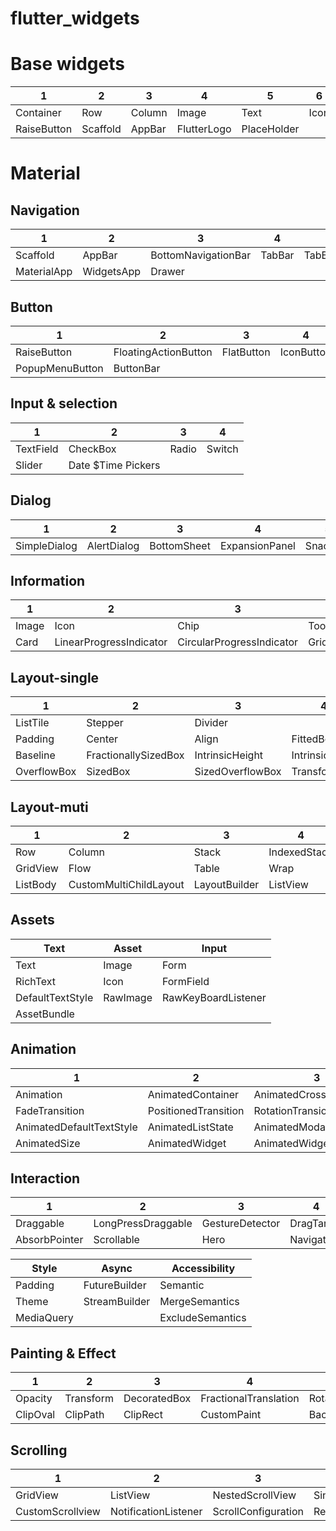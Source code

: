 # flutter_widgets

# Base widgets
1 | 2 | 3 | 4 | 5 | 6
--- | --- | --- | --- | --- | ---
Container |	Row | 	Column | 	Image |	Text |	Icon
RaiseButton | Scaffold |	AppBar |	FlutterLogo |	PlaceHolder |

# Material

## Navigation
1 | 2 | 3 | 4 | 5 |
--- | --- | --- | --- | ---
Scaffold |	AppBar |	BottomNavigationBar |	TabBar |	TabBarView
MaterialApp |	WidgetsApp |	Drawer | |

## Button
1 | 2 | 3 | 4 | 5 |
--- | --- | --- | --- | ---
RaiseButton	| FloatingActionButton |	FlatButton |	IconButton |	DropdownButton
PopupMenuButton |	ButtonBar | | |

## Input & selection
1 | 2 | 3 | 4 |
--- | --- | --- | ---
TextField |	CheckBox |	Radio |	Switch
Slider |	Date $Time Pickers | |

## Dialog
1 | 2 | 3 | 4 | 5 |
--- | --- | --- | --- | ---
SimpleDialog |	AlertDialog |	BottomSheet |	ExpansionPanel |	SnackBar

## Information
1 | 2 | 3 | 4 | 5 |
--- | --- | --- | --- | ---
Image |	Icon |	Chip |	Tooltip |	DataTable |
Card | LinearProgressIndicator | CircularProgressIndicator |	GridView |

## Layout-single
1 | 2 | 3 | 4 | 5 | 6
--- | --- | --- | --- | --- | ---
ListTile |	Stepper |	Divider | | |
Padding |	Center |	Align |	FittedBox |	AspectRatio | ConstrainedBox
Baseline |	FractionallySizedBox |	IntrinsicHeight |	IntrinsicWidth |	LimitedBox | Offstage
OverflowBox |	SizedBox |	SizedOverflowBox |	Transform |	CustomSingleChildLayout |

## Layout-muti
1 | 2 | 3 | 4 | 5
--- | --- | --- | --- | --
Row	| Column |	Stack |	IndexedStack | Expanded
GridView |	Flow | Table |	Wrap |
ListBody |	CustomMultiChildLayout |	LayoutBuilder |	ListView  |

## Assets
Text | Asset | Input
--- | --- | ---
Text |	Image |	Form
RichText |	Icon |	FormField
DefaultTextStyle | RawImage	|	RawKeyBoardListener
AssetBundle | |

## Animation
1 | 2 | 3 | 4 | 5 | 6
--- | --- | --- | --- | --- | ---
Animation |	AnimatedContainer |	AnimatedCrossFade |	Hero |	AnimatedBuilder |	DecoratedTransition
FadeTransition | PositionedTransition |	RotationTransion	| ScaleTransition |	SizeTransition |	SlideTransition
AnimatedDefaultTextStyle | AnimatedListState |	AnimatedModalBarrier |	AnimatedOpacity |	AnimatedPhysicalModel |	AnimatedPositioned
AnimatedSize | AnimatedWidget |	AnimatedWidgetBaseState

## Interaction
1 | 2 | 3 | 4 | 5 |
--- | --- | --- | --- | ---
Draggable |	LongPressDraggable |	GestureDetector |	DragTarget |	Dismissible
AbsorbPointer |	Scrollable |	Hero |	Navigator | IgnorePointer

Style | Async | Accessibility
--- | --- | ---
Padding	|	FutureBuilder | Semantic
Theme |	StreamBuilder | MergeSemantics
MediaQuery |		|	ExcludeSemantics

## Painting & Effect
1 | 2 | 3 | 4 | 5 |
--- | --- | --- | --- | ---
Opacity |	Transform |	DecoratedBox |	FractionalTranslation |	RotatedBox
ClipOval | ClipPath |	ClipRect |	CustomPaint |	BackdropFilter

## Scrolling
1 | 2 | 3 | 4 | 5 | 6
--- | --- | --- | --- | --- | ---
GridView |	ListView |	NestedScrollView | 	SingleChildScrollView	| Scrollable |	Scrollable
CustomScrollview |	NotificationListener |	ScrollConfiguration |	RefreshIndicator |	PageView
